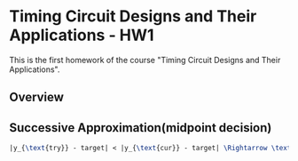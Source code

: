 # Timing Circuit Designs and Their Applications - HW1
This is the first homework of the course "Timing Circuit Designs and Their Applications".

## Overview

## Successive Approximation(midpoint decision)
```latex
|y_{\text{try}} - target| < |y_{\text{cur}} - target| \Rightarrow \text{keep the bit}
```

